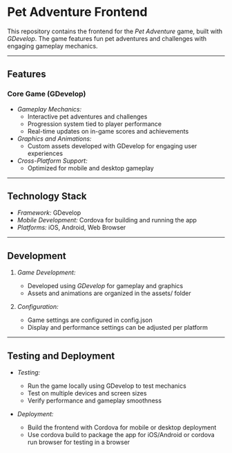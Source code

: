 # Pet Adventure Frontend

This repository contains the frontend for the *Pet Adventure* game, built with *GDevelop*. The game features fun pet adventures and challenges with engaging gameplay mechanics.

---

## Features

### Core Game (GDevelop)
- *Gameplay Mechanics:*
  - Interactive pet adventures and challenges 
  - Progression system tied to player performance
  - Real-time updates on in-game scores and achievements
- *Graphics and Animations:* 
  - Custom assets developed with GDevelop for engaging user experiences
- *Cross-Platform Support:*
  - Optimized for mobile and desktop gameplay

---

## Technology Stack

- *Framework:* GDevelop
- *Mobile Development:* Cordova for building and running the app
- *Platforms:* iOS, Android, Web Browser

---

## Development

1. *Game Development:*
   - Developed using *GDevelop* for gameplay and graphics
   - Assets and animations are organized in the assets/ folder

2. *Configuration:*
   - Game settings are configured in config.json
   - Display and performance settings can be adjusted per platform

---

## Testing and Deployment

- *Testing:*
  - Run the game locally using GDevelop to test mechanics
  - Test on multiple devices and screen sizes
  - Verify performance and gameplay smoothness

- *Deployment:*
  - Build the frontend with Cordova for mobile or desktop deployment
  - Use cordova build to package the app for iOS/Android or cordova run browser for testing in a browser